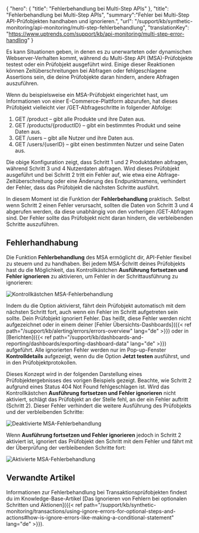 {
  "hero": {
    "title": "Fehlerbehandlung bei Multi-Step APIs"
  },
  "title": "Fehlerbehandlung bei Multi-Step APIs",
  "summary":"Fehler bei Multi-Step API-Prüfobjekten handhaben und ignorieren.",
  "url": "/support/kb/synthetic-monitoring/api-monitoring/multi-step-fehlerbehandlung",
  "translationKey": "https://www.uptrends.com/support/kb/api-monitoring/multi-step-error-handling"
}

Es kann Situationen geben, in denen es zu unerwarteten oder dynamischen Webserver-Verhalten kommt, während du Multi-Step API (MSA)-Prüfobjekte testest oder ein Prüfobjekt ausgeführt wird. Einige dieser Reaktionen können Zeitüberschreitungen bei Abfragen oder fehlgeschlagene Assertions sein, die deine Prüfobjekte daran hindern, andere Abfragen auszuführen.

Wenn du beispielsweise ein MSA-Prüfobjekt eingerichtet hast, um Informationen von einer E-Commerce-Plattform abzurufen, hat dieses Prüfobjekt vielleicht vier /GET-Abfrageschritte in folgender Abfolge:

1. GET /product – gibt alle Produkte und ihre Daten aus.
2. GET /products/{productID} – gibt ein bestimmtes Produkt und seine Daten aus.
3. GET /users – gibt alle Nutzer und ihre Daten aus.
4. GET /users/{userID} – gibt einen bestimmten Nutzer und seine Daten aus.

Die obige Konfiguration zeigt, dass Schritt 1 und 2 Produktdaten abfragen, während Schritt 3 und 4 Nutzerdaten abfragen. Wird dieses Prüfobjekt ausgeführt und bei Schritt 2 tritt ein Fehler auf, wie etwa eine Abfrage-Zeitüberschreitung oder eine Änderung des Endpunktnamens, verhindert der Fehler, dass das Prüfobjekt die nächsten Schritte ausführt.

In diesem Moment ist die Funktion der **Fehlerbehandlung** praktisch. Selbst wenn Schritt 2 einen Fehler verursacht, sollten die Daten von Schritt 3 und 4 abgerufen werden, da diese unabhängig von den vorherigen /GET-Abfragen sind. Der Fehler sollte das Prüfobjekt nicht daran hindern, die verbleibenden Schritte auszuführen.

## Fehlerhandhabung

Die Funktion **Fehlerbehandlung** des MSA ermöglicht dir, API-Fehler flexibel zu steuern und zu handhaben. Bei jedem MSA-Schritt deines Prüfobjekts hast du die Möglichkeit, das Kontrollkästchen **Ausführung fortsetzen und Fehler ignorieren** zu aktivieren, um Fehler in der Schrittausführung zu ignorieren:

![Kontrollkästchen MSA-Fehlerbehandlung](/img/content/scr-error-handling-checkbox.min.png)

Indem du die Option aktivierst, fährt dein Prüfobjekt automatisch mit dem nächsten Schritt fort, auch wenn ein Fehler im Schritt aufgetreten sein sollte. Dein Prüfobjekt ignoriert Fehler. Das heißt, diese Fehler werden nicht aufgezeichnet oder in einem deiner [Fehler Übersichts-Dashboards]({{< ref path="/support/kb/alerting/errors/errors-overview" lang="de" >}}) oder in [Berichten]({{< ref path="/support/kb/dashboards-and-reporting/dashboards/exporting-dashboard-data" lang="de" >}}) aufgeführt. Alle ignorierten Fehler werden nur im Pop-up-Fenster **Kontrolldetails** aufgezeigt, wenn du die Option **Jetzt testen** ausführst, und in den Prüfobjektprotokollen.

Dieses Konzept wird in der folgenden Darstellung eines Prüfobjektergebnisses des vorigen Beispiels gezeigt. Beachte, wie Schritt 2 aufgrund eines Status 404 Not Found fehlgeschlagen ist. Wird das Kontrollkästchen **Ausführung fortsetzen und Fehler ignorieren** nicht aktiviert, schlägt das Prüfobjekt an der Stelle fehl, an der ein Fehler auftritt (Schritt 2). Dieser Fehler verhindert die weitere Ausführung des Prüfobjekts und der verbleibenden Schritte:

![Deaktivierte MSA-Fehlerbehandlung](/img/content/scr-disabled-error-handling.min.png)

Wenn **Ausführung fortsetzen und Fehler ignorieren** jedoch in Schritt 2 aktiviert ist, ignoriert das Prüfobjekt den Schritt mit dem Fehler und fährt mit der Überprüfung der verbleibenden Schritte fort:

![Aktivierte MSA-Fehlerbehandlung](/img/content/scr-enabled-error-handling.min.png)

## Verwandte Artikel

Informationen zur Fehlerbehandlung bei Transaktionsprüfobjekten findest du im Knowledge-Base-Artikel [Das Ignorieren von Fehlern bei optionalen Schritten und Aktionen]({{< ref path="/support/kb/synthetic-monitoring/transactions/using-ignore-errors-for-optional-steps-and-actions#how-is-ignore-errors-like-making-a-conditional-statement" lang="de" >}}).
